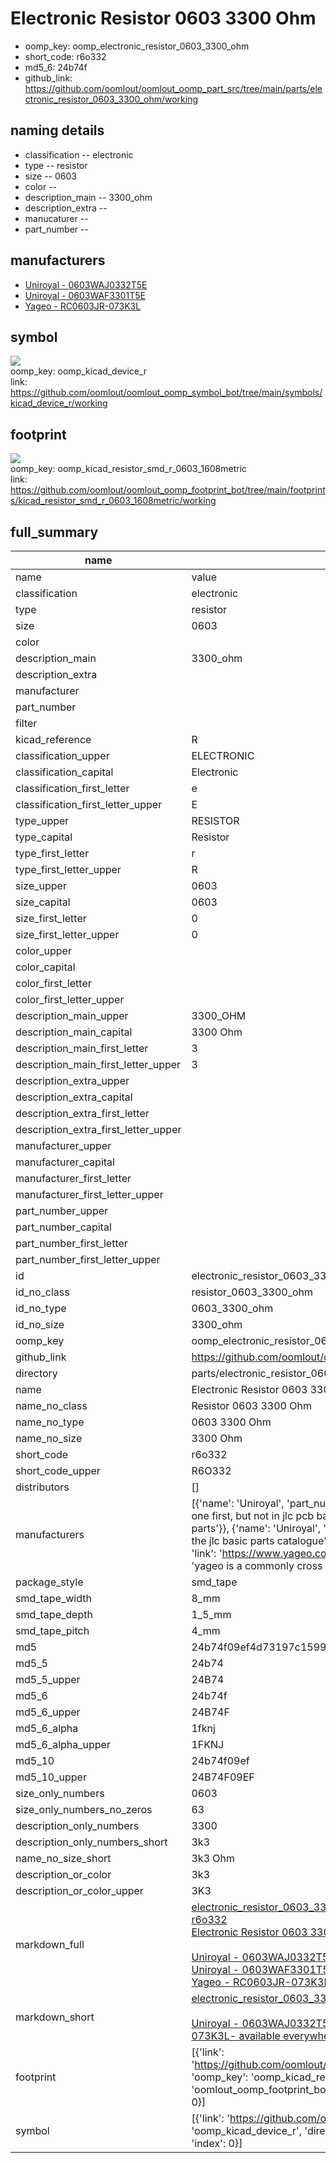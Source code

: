# Electronic Resistor 0603 3300 Ohm

  
* oomp_key: oomp_electronic_resistor_0603_3300_ohm 
* short_code: r6o332
* md5_6: 24b74f  
* github_link: https://github.com/oomlout/oomlout_oomp_part_src/tree/main/parts/electronic_resistor_0603_3300_ohm/working  
## naming details
* classification -- electronic
* type -- resistor
* size -- 0603
* color -- 
* description_main -- 3300_ohm
* description_extra -- 
* manucaturer -- 
* part_number -- 


## manufacturers
* [Uniroyal - 0603WAJ0332T5E]()  
* [Uniroyal - 0603WAF3301T5E]()  
* [Yageo - RC0603JR-073K3L](https://www.yageo.com/en/Chart/Download/pdf/RC0603JR-073K3L)  

## symbol

![](symbol/{index}/working/working_600.png)  
oomp_key: oomp_kicad_device_r  
link: https://github.com/oomlout/oomlout_oomp_symbol_bot/tree/main/symbols/kicad_device_r/working  

## footprint

![](footprint/{index}/working/working_600.png)  
oomp_key: oomp_kicad_resistor_smd_r_0603_1608metric  
link: https://github.com/oomlout/oomlout_oomp_footprint_bot/tree/main/footprints/kicad_resistor_smd_r_0603_1608metric/working  

## full_summary
| name | value | 
| --- | --- | 
| name | value | 
| classification | electronic | 
| type | resistor | 
| size | 0603 | 
| color |  | 
| description_main | 3300_ohm | 
| description_extra |  | 
| manufacturer |  | 
| part_number |  | 
| filter |  | 
| kicad_reference | R | 
| classification_upper | ELECTRONIC | 
| classification_capital | Electronic | 
| classification_first_letter | e | 
| classification_first_letter_upper | E | 
| type_upper | RESISTOR | 
| type_capital | Resistor | 
| type_first_letter | r | 
| type_first_letter_upper | R | 
| size_upper | 0603 | 
| size_capital | 0603 | 
| size_first_letter | 0 | 
| size_first_letter_upper | 0 | 
| color_upper |  | 
| color_capital |  | 
| color_first_letter |  | 
| color_first_letter_upper |  | 
| description_main_upper | 3300_OHM | 
| description_main_capital | 3300 Ohm | 
| description_main_first_letter | 3 | 
| description_main_first_letter_upper | 3 | 
| description_extra_upper |  | 
| description_extra_capital |  | 
| description_extra_first_letter |  | 
| description_extra_first_letter_upper |  | 
| manufacturer_upper |  | 
| manufacturer_capital |  | 
| manufacturer_first_letter |  | 
| manufacturer_first_letter_upper |  | 
| part_number_upper |  | 
| part_number_capital |  | 
| part_number_first_letter |  | 
| part_number_first_letter_upper |  | 
| id | electronic_resistor_0603_3300_ohm | 
| id_no_class | resistor_0603_3300_ohm | 
| id_no_type | 0603_3300_ohm | 
| id_no_size | 3300_ohm | 
| oomp_key | oomp_electronic_resistor_0603_3300_ohm | 
| github_link | https://github.com/oomlout/oomlout_oomp_part_src/tree/main/parts/electronic_resistor_0603_3300_ohm/working | 
| directory | parts/electronic_resistor_0603_3300_ohm | 
| name | Electronic Resistor 0603 3300 Ohm | 
| name_no_class | Resistor 0603 3300 Ohm | 
| name_no_type | 0603 3300 Ohm | 
| name_no_size | 3300 Ohm | 
| short_code | r6o332 | 
| short_code_upper | R6O332 | 
| distributors | [] | 
| manufacturers | [{'name': 'Uniroyal', 'part_number': '0603WAJ0332T5E', 'link': '', 'id': 'manufacturer_uniroyal', 'note': {'reason': 'did this one first, but not in jlc pcb basic parts and 1 percent are and they are the same price', 'reason_short': 'not in jlc basic parts'}}, {'name': 'Uniroyal', 'part_number': '0603WAF3301T5E', 'link': '', 'id': 'manufacturer_uniroyal', 'note': {'reason': 'in the jlc basic parts catalogue', 'reason_short': 'jlc basic part'}}, {'name': 'Yageo', 'part_number': 'RC0603JR-073K3L', 'link': 'https://www.yageo.com/en/Chart/Download/pdf/RC0603JR-073K3L', 'id': 'manufacturer_yageo', 'note': {'reason': 'yageo is a commonly cross referenced part number', 'reason_short': 'available everywhere'}}] | 
| package_style | smd_tape | 
| smd_tape_width | 8_mm | 
| smd_tape_depth | 1_5_mm | 
| smd_tape_pitch | 4_mm | 
| md5 | 24b74f09ef4d73197c1599bbc11d9403 | 
| md5_5 | 24b74 | 
| md5_5_upper | 24B74 | 
| md5_6 | 24b74f | 
| md5_6_upper | 24B74F | 
| md5_6_alpha | 1fknj | 
| md5_6_alpha_upper | 1FKNJ | 
| md5_10 | 24b74f09ef | 
| md5_10_upper | 24B74F09EF | 
| size_only_numbers | 0603 | 
| size_only_numbers_no_zeros | 63 | 
| description_only_numbers | 3300 | 
| description_only_numbers_short | 3k3 | 
| name_no_size_short | 3k3 Ohm | 
| description_or_color | 3k3 | 
| description_or_color_upper | 3K3 | 
| markdown_full | [electronic_resistor_0603_3300_ohm](https://github.com/oomlout/oomlout_oomp_part_src/tree/main/parts/electronic_resistor_0603_3300_ohm/working)<br>[r6o332](https://github.com/oomlout/oomlout_oomp_part_src/tree/main/parts/electronic_resistor_0603_3300_ohm/working)<br>[Electronic Resistor 0603 3300 Ohm](https://github.com/oomlout/oomlout_oomp_part_src/tree/main/parts/electronic_resistor_0603_3300_ohm/working)<br><br>[Uniroyal - 0603WAJ0332T5E- not in jlc basic parts]() [(L)  ](https://www.lcsc.com/search?q=0603WAJ0332T5E)[(D)  ](https://www.digikey.com/en/products?keywords=0603WAJ0332T5E)[(M)  ](https://www.mouser.com/Search/Refine?Keyword=0603WAJ0332T5E)[(N)  ](https://www.newark.com/search?st=0603WAJ0332T5E)[(SZ)  ](https://so.szlcsc.com/global.html?k=0603WAJ0332T5E)<br>[Uniroyal - 0603WAF3301T5E- jlc basic part]() [(L)  ](https://www.lcsc.com/search?q=0603WAF3301T5E)[(D)  ](https://www.digikey.com/en/products?keywords=0603WAF3301T5E)[(M)  ](https://www.mouser.com/Search/Refine?Keyword=0603WAF3301T5E)[(N)  ](https://www.newark.com/search?st=0603WAF3301T5E)[(SZ)  ](https://so.szlcsc.com/global.html?k=0603WAF3301T5E)<br>[Yageo - RC0603JR-073K3L- available everywhere](https://www.yageo.com/en/Chart/Download/pdf/RC0603JR-073K3L) [(L)  ](https://www.lcsc.com/search?q=RC0603JR-073K3L)[(D)  ](https://www.digikey.com/en/products?keywords=RC0603JR-073K3L)[(M)  ](https://www.mouser.com/Search/Refine?Keyword=RC0603JR-073K3L)[(N)  ](https://www.newark.com/search?st=RC0603JR-073K3L)[(SZ)  ](https://so.szlcsc.com/global.html?k=RC0603JR-073K3L)<br> | 
| markdown_short | [electronic_resistor_0603_3300_ohm](https://github.com/oomlout/oomlout_oomp_part_src/tree/main/parts/electronic_resistor_0603_3300_ohm/working)<br><br>[Uniroyal - 0603WAJ0332T5E- not in jlc basic parts]()[Uniroyal - 0603WAF3301T5E- jlc basic part]()[Yageo - RC0603JR-073K3L- available everywhere](https://www.yageo.com/en/Chart/Download/pdf/RC0603JR-073K3L) | 
| footprint | [{'link': 'https://github.com/oomlout/oomlout_oomp_footprint_bot/tree/main/foootprntss/kicad_resistor_smd_r_0603_1608metric', 'oomp_key': 'oomp_kicad_resistor_smd_r_0603_1608metric', 'directory': 'oomlout_oomp_footprint_bot/footprints/kicad_resistor_smd_r_0603_1608metric//working/working.kicad_mod', 'index': 0}] | 
| symbol | [{'link': 'https://github.com/oomlout/oomlout_oomp_symbol_bot/tree/main/symbols/kicad_device_r', 'oomp_key': 'oomp_kicad_device_r', 'directory': 'oomlout_oomp_symbol_bot/symbols/kicad_device_r//working/working.kicad_sym', 'index': 0}] | 
